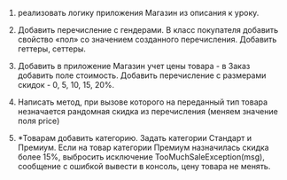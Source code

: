 1. реализовать логику приложения Магазин из описания к уроку.

2. Добавить перечисление с гендерами. В класс покупателя добавить свойство «пол» со значением созданного перечисления. Добавить геттеры, сеттеры.

3. Добавить в приложение Магазин учет цены товара - в Заказ добавить поле стоимость. Добавить перечисление с размерами скидок - 0, 5, 10, 15, 20%.

4. Написать метод, при вызове которого на переданный тип товара незначается рандомная скидка из перечисления (меняем значение поля price)

5. *Товарам добавить категорию. Задать категории Стандарт и Премиум. Если на товар категории Премиум назначилась скидка более 15%, выбросить исключение TooMuchSaleException(msg), сообщение с ошибкой вывести в консоль, цену товара не менять.